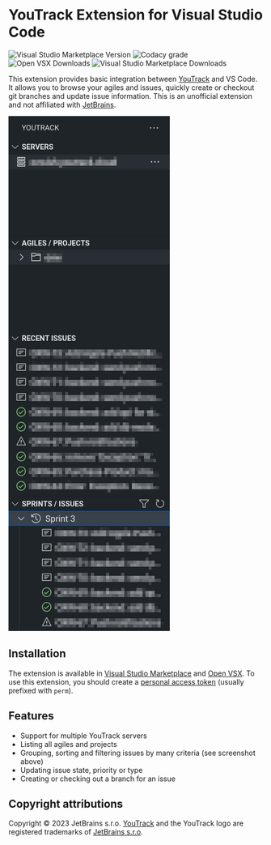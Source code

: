 # YouTrack Extension for Visual Studio Code

![Visual Studio Marketplace Version](https://img.shields.io/visual-studio-marketplace/v/maximtrp.youtrack-ext)
![Codacy grade](https://img.shields.io/codacy/grade/d2f684dbb93c4e4fa59bc611a18e052a)
![Open VSX Downloads](https://img.shields.io/open-vsx/dt/maximtrp/youtrack-ext?label=downloads:+OpenVSX)
![Visual Studio Marketplace Downloads](https://img.shields.io/visual-studio-marketplace/d/maximtrp.youtrack-ext?label=downloads:+VSM)

This extension provides basic integration between [YouTrack](https://www.jetbrains.com/youtrack/) and VS Code. It allows you to browse your agiles and issues, quickly create or checkout git branches and update issue information. This is an unofficial extension and not affiliated with [JetBrains](#copyright-attributions).

![Screenshot](resources/screenshot.png)

## Installation

The extension is available in [Visual Studio Marketplace](https://marketplace.visualstudio.com/items?itemName=maximtrp.youtrack-ext) and [Open VSX](https://open-vsx.org/extension/maximtrp/youtrack-ext).
To use this extension, you should create a [personal access token](https://www.jetbrains.com/help/youtrack/standalone/Manage-Permanent-Token.html#obtain-permanent-token) (usually prefixed with `perm`).

## Features

* Support for multiple YouTrack servers
* Listing all agiles and projects
* Grouping, sorting and filtering issues by many criteria (see screenshot above)
* Updating issue state, priority or type
* Creating or checking out a branch for an issue

## Copyright attributions

Copyright © 2023 JetBrains s.r.o. [YouTrack](https://www.jetbrains.com/youtrack/) and the YouTrack logo are registered trademarks of [JetBrains s.r.o](https://www.jetbrains.com).
